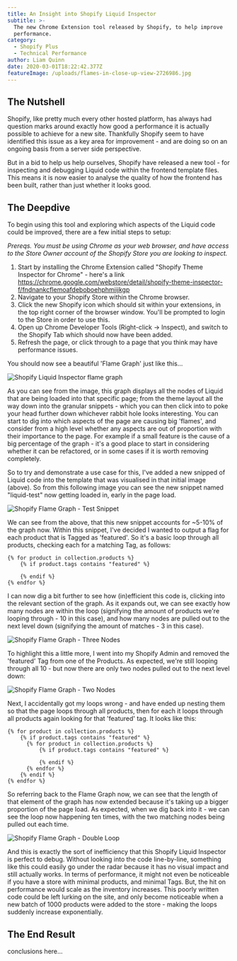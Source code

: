 ```yaml
---
title: An Insight into Shopify Liquid Inspector
subtitle: >-
  The new Chrome Extension tool released by Shopify, to help improve
  performance.
category:
  - Shopify Plus
  - Technical Performance
author: Liam Quinn
date: 2020-03-01T18:22:42.377Z
featureImage: /uploads/flames-in-close-up-view-2726986.jpg
---
```

## The Nutshell

Shopify, like pretty much every other hosted platform, has always had question marks around exactly how good a performance it is actually possible to achieve for a new site. Thankfully Shopify seem to have identified this issue as a key area for improvement - and are doing so on an ongoing basis from a server side perspective. 

But in a bid to help us help ourselves, Shopify have released a new tool - for inspecting and debugging Liquid code within the frontend template files. This means it is now easier to analyse the quality of how the frontend has been built, rather than just whether it looks good.


## The Deepdive

To begin using this tool and exploring which aspects of the Liquid code could be improved, there are a few initial steps to setup:

*Prereqs. You must be using Chrome as your web browser, and have access to the Store Owner account of the Shopify Store you are looking to inspect.*

1. Start by installing the Chrome Extension called "Shopify Theme Inspector for Chrome" - here's a link <https://chrome.google.com/webstore/detail/shopify-theme-inspector-f/fndnankcflemoafdeboboehphmiijkgp>
2. Navigate to your Shopify Store within the Chrome browser. 
3. Click the new Shopify icon which should sit within your extensions, in the top right corner of the browser window. You'll be prompted to login to the Store in order to use this.
4. Open up Chrome Developer Tools (Right-click -> Inspect), and switch to the Shopify Tab which should now have been added. 
5. Refresh the page, or click through to a page that you think may have performance issues.

You should now see a beautiful 'Flame Graph' just like this...

![Shopify Liquid Inspector flame graph](/uploads/screenshot-2020-03-17-at-11.53.35.png "Shopify Liquid Inspector flame graph")


As you can see from the image, this graph displays all the nodes of Liquid that are being loaded into that specific page; from the theme layout all the way down into the granular snippets - which you can then click into to poke your head further down whichever rabbit hole looks interesting. You can start to dig into which aspects of the page are causing big 'flames', and consider from a high level whether any aspects are out of proportion with their importance to the page. For example if a small feature is the cause of a big percentage of the graph - it's a good place to start in considering whether it can be refactored, or in some cases if it is worth removing completely. 

So to try and demonstrate a use case for this, I've added a new snipped of Liquid code into the template that was visualised in that initial image (above). So from this following image you can see the new snippet named "liquid-test" now getting loaded in, early in the page load.

![Shopify Flame Graph - Test Snippet](/uploads/screenshot-2020-03-19-at-14.24.40.png "Shopify Flame Graph - Test Snippet")


We can see from the above, that this new snippet accounts for ~5-10% of the graph now. Within this snippet, I've decided I wanted to output a flag for each product that is Tagged as 'featured'. So it's a basic loop through all products, checking each for a matching Tag, as follows:

```
{% for product in collection.products %}
    {% if product.tags contains "featured" %}
        
    {% endif %}
{% endfor %}
```


I can now dig a bit further to see how (in)efficient this code is, clicking into the relevant section of the graph. As it expands out, we can see exactly how many nodes are within the loop (signifying the amount of products we're looping through - 10 in this case), and how many nodes are pulled out to the next level down (signifying the amount of matches - 3 in this case).

![Shopify Flame Graph - Three Nodes](/uploads/screenshot-2020-03-19-at-14.26.27.png "Shopify Flame Graph - Three Nodes")


To highlight this a little more, I went into my Shopify Admin and removed the 'featured' Tag from one of the Products. As expected, we're still looping through all 10 - but now there are only two nodes pulled out to the next level down:

![Shopify Flame Graph - Two Nodes](/uploads/screenshot-2020-03-19-at-14.27.50.png "Shopify Flame Graph - Two Nodes")


Next, I accidentally got my loops wrong - and have ended up nesting them so that the page loops through all products, then for each it loops through all products again looking for that 'featured' tag. It looks like this:


```
{% for product in collection.products %}
    {% if product.tags contains "featured" %}
      {% for product in collection.products %}
          {% if product.tags contains "featured" %}
            
          {% endif %}
      {% endfor %}
    {% endif %}
{% endfor %}
```

So referring back to the Flame Graph now, we can see that the length of that element of the graph has now extended because it's taking up a bigger proportion of the page load. As expected, when we dig back into it - we can see the loop now happening ten times, with the two matching nodes being pulled out each time. 

![Shopify Flame Graph - Double Loop](/uploads/screenshot-2020-03-19-at-14.28.57.png "Shopify Flame Graph - Double Loop")


And this is exactly the sort of inefficiency that this Shopify Liquid Inspector is perfect to debug. Without looking into the code line-by-line, something like this could easily go under the radar because it has no visual impact and still actually works. In terms of performance, it might not even be noticeable if you have a store with minimal products, and minimal Tags. But, the hit on performance would scale as the inventory increases. This poorly written code could be left lurking on the site, and only become noticeable when a new batch of 1000 products were added to the store - making the loops suddenly increase exponentially. 



## The End Result

conclusions here...

